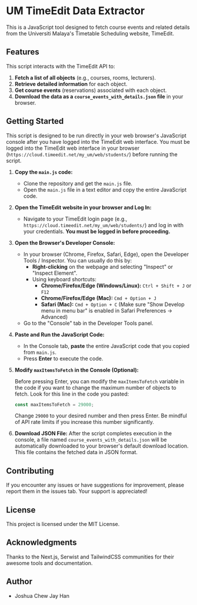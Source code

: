 # UM TimeEdit Data Extractor

This is a JavaScript tool designed to fetch course events and related details from the Universiti Malaya's Timetable Scheduling website, TimeEdit.

## Features

This script interacts with the TimeEdit API to:

1.  **Fetch a list of all objects** (e.g., courses, rooms, lecturers).
2.  **Retrieve detailed information** for each object.
3.  **Get course events** (reservations) associated with each object.
4.  **Download the data as a `course_events_with_details.json` file** in your browser.

## Getting Started
This script is designed to be run directly in your web browser's JavaScript console after you have logged into the TimeEdit web interface. You must be logged into the TimeEdit web interface in your browser (`https://cloud.timeedit.net/my_um/web/students/`) before running the script.

1.  **Copy the `main.js` code:**
    *   Clone the repository and get the `main.js` file.
    *   Open the `main.js` file in a text editor and copy the entire JavaScript code.

2.  **Open the TimeEdit website in your browser and Log In:**
    *   Navigate to your TimeEdit login page (e.g., `https://cloud.timeedit.net/my_um/web/students/`) and log in with your credentials. **You must be logged in before proceeding.**

3.  **Open the Browser's Developer Console:**
    *   In your browser (Chrome, Firefox, Safari, Edge), open the Developer Tools / Inspector. You can usually do this by:
        *   **Right-clicking** on the webpage and selecting "Inspect" or "Inspect Element".
        *   Using keyboard shortcuts:
            *   **Chrome/Firefox/Edge (Windows/Linux):** `Ctrl + Shift + J` or `F12`
            *   **Chrome/Firefox/Edge (Mac):** `Cmd + Option + J`
            *   **Safari (Mac):** `Cmd + Option + C` (Make sure "Show Develop menu in menu bar" is enabled in Safari Preferences -> Advanced)
    *   Go to the "Console" tab in the Developer Tools panel.

4.  **Paste and Run the JavaScript Code:**
    *   In the Console tab, **paste** the entire JavaScript code that you copied from `main.js`.
    *   Press **Enter** to execute the code.

5.  **Modify `maxItemsToFetch` in the Console (Optional):**

    Before pressing Enter, you can modify the `maxItemsToFetch` variable in the code if you want to change the maximum number of objects to fetch.  Look for this line in the code you pasted:

    ```javascript
    const maxItemsToFetch = 29000;
    ```

    Change `29000` to your desired number and then press Enter. Be mindful of API rate limits if you increase this number significantly.

6.  **Download JSON File:** After the script completes execution in the console, a file named `course_events_with_details.json` will be automatically downloaded to your browser's default download location. This file contains the fetched data in JSON format.

## Contributing
If you encounter any issues or have suggestions for improvement, please report them in the issues tab. Your support is appreciated!

## License
This project is licensed under the MIT License.

## Acknowledgments
Thanks to the Next.js, Serwist and TailwindCSS communities for their awesome tools and documentation.

## Author

* Joshua Chew Jay Han
